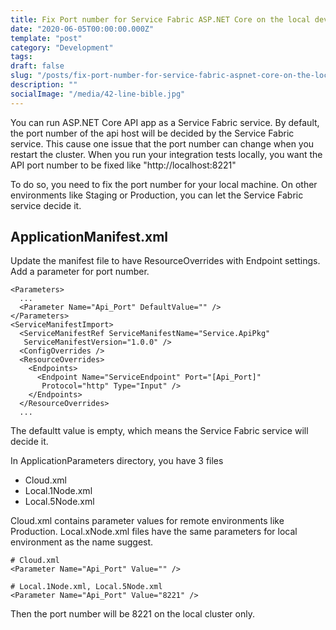 ```yaml
---
title: Fix Port number for Service Fabric ASP.NET Core on the local development machine
date: "2020-06-05T00:00:00.000Z"
template: "post"
category: "Development"
tags:
draft: false
slug: "/posts/fix-port-number-for-service-fabric-aspnet-core-on-the-local-development-machine/"
description: ""
socialImage: "/media/42-line-bible.jpg"
---
```

  

You can run ASP.NET Core API app as a Service Fabric service. By default, the port number of the api host will be decided by the Service Fabric service. This cause one issue that the port number can change when you restart the cluster. When you run your integration tests locally, you want the API port number to be fixed like "http://localhost:8221"

To do so, you need to fix the port number for your local machine. On other environments like Staging or Production, you can let the Service Fabric service decide it. 

## ApplicationManifest.xml

Update the manifest file to have ResourceOverrides with Endpoint settings. Add a parameter for port number.

```markup
<Parameters>
  ...
  <Parameter Name="Api_Port" DefaultValue="" />
</Parameters>
<ServiceManifestImport>
  <ServiceManifestRef ServiceManifestName="Service.ApiPkg" 
   ServiceManifestVersion="1.0.0" />
  <ConfigOverrides />
  <ResourceOverrides>
    <Endpoints>
      <Endpoint Name="ServiceEndpoint" Port="[Api_Port]" 
       Protocol="http" Type="Input" />
    </Endpoints>
  </ResourceOverrides>
  ...
```

The defaultt value is empty, which means the Service Fabric service will decide it.

In ApplicationParameters directory, you have 3 files

* Cloud.xml
* Local.1Node.xml
* Local.5Node.xml

Cloud.xml contains parameter values for remote environments like Production. Local.xNode.xml files have the same parameters for local environment as the name suggest. 

```markup
# Cloud.xml
<Parameter Name="Api_Port" Value="" />

# Local.1Node.xml, Local.5Node.xml
<Parameter Name="Api_Port" Value="8221" />
```

Then the port number will be 8221 on the local cluster only.

